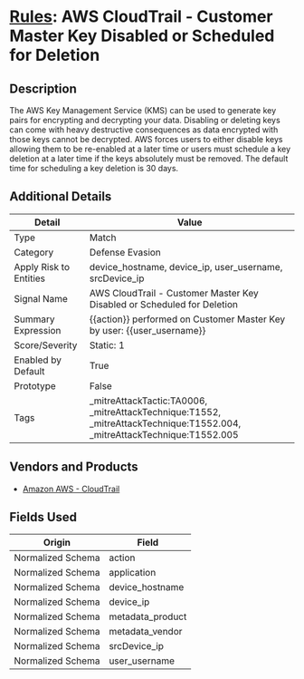 # [Rules](README.md): AWS CloudTrail - Customer Master Key Disabled or Scheduled for Deletion

## Description
The AWS Key Management Service (KMS) can be used to generate key pairs for encrypting and decrypting your data. Disabling or deleting keys can come with heavy destructive consequences as data encrypted with those keys cannot be decrypted. AWS forces users to either disable keys allowing them to be re-enabled at a later time or users must schedule a key deletion at a later time if the keys absolutely must be removed. The default time for scheduling a key deletion is 30 days.

## Additional Details
|Detail|Value|
|----|----|
|Type|Match|
|Category|Defense Evasion|
|Apply Risk to Entities|device_hostname, device_ip, user_username, srcDevice_ip|
|Signal Name|AWS CloudTrail - Customer Master Key Disabled or Scheduled for Deletion|
|Summary Expression|{{action}} performed on Customer Master Key by user: {{user_username}}|
|Score/Severity|Static: 1|
|Enabled by Default|True|
|Prototype|False|
|Tags|_mitreAttackTactic:TA0006, _mitreAttackTechnique:T1552, _mitreAttackTechnique:T1552.004, _mitreAttackTechnique:T1552.005|
## Vendors and Products
- [Amazon AWS - CloudTrail](../products/033624b0-218e-4dcb-b93f-0f1fb1806c56.md)


## Fields Used

|Origin|Field|
|----|----|
|Normalized Schema|action|
|Normalized Schema|application|
|Normalized Schema|device_hostname|
|Normalized Schema|device_ip|
|Normalized Schema|metadata_product|
|Normalized Schema|metadata_vendor|
|Normalized Schema|srcDevice_ip|
|Normalized Schema|user_username|


